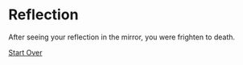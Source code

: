 # Reflection

After seeing your reflection in the mirror, you were frighten to death.

[Start Over](../start/wake-up.md)